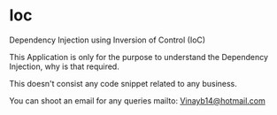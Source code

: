 Ioc
===

Dependency Injection using Inversion of Control (IoC)

This Application is only for the purpose to understand the Dependency Injection, why is that required.

This doesn't consist any code snippet related to any business.

You can shoot an email for any queries
mailto: Vinayb14@hotmail.com
